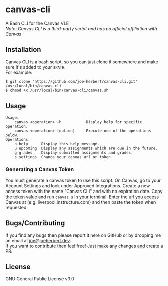 # canvas-cli
A Bash CLI for the Canvas VLE  
*Note: Canvas CLI is a third-party script and has no official affiliation with Canvas*  

## Installation
Canvas CLI is a bash script, so you can just clone it somewhere and make sure it's added to your `$PATH`.  
For example:  

    $ git clone "https://github.com/joe-herbert/canvas-cli.git" /usr/local/bin/canvas-cli  
    $ chmod +x /usr/local/bin/canvas-cli/canvas.sh  

## Usage
    Usage:  
        canvas <operation> -h           Display help for specific operation.  
        canvas <operation> [option]     Execute one of the operations below.  
    Operations:  
        h help      Display this help message.  
        u upcoming  Display any assignments which are due in the future.  
        g grades    Display submitted assignments and grades.  
        s settings  Change your canvas url or token.  

### Generating a Canvas Token
You must generate a canvas token to use this script. On Canvas, go to your Account Settings and look under Approved Integrations. Create a new access token with the name "Canvas CLI" and with no expiration date. Copy the token value and run `canvas s` in your terminal. Enter the url you access Canvas at (e.g. liverpool.instructure.com) and then paste the token when requested.  

## Bugs/Contributing
If you find any bugs then please report it here on GitHub or by dropping me an email at <joe@joeherbert.dev>.  
If you want to contribute then feel free! Just make any changes and create a PR.  

## License
GNU General Public License v3.0
